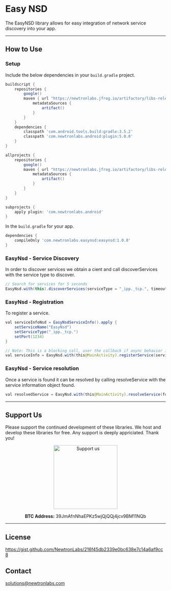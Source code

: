 # Easy NSD

The EasyNSD library allows for easy integration of network service discovery into your app. 

----


## How to Use 

### Setup

Include the below dependencies in your `build.gradle` project.

```gradle
buildscript {
    repositories {
        google()
        maven { url "https://newtronlabs.jfrog.io/artifactory/libs-release-local"
            metadataSources {
                artifact()
            }
        }
    }
    dependencies {
        classpath 'com.android.tools.build:gradle:3.5.2'
        classpath 'com.newtronlabs.android:plugin:5.0.0'
    }
}

allprojects {
    repositories {
        google()
        maven { url "https://newtronlabs.jfrog.io/artifactory/libs-release-local"
            metadataSources {
                artifact()
            }
        }
    }
}

subprojects {
    apply plugin: 'com.newtronlabs.android'
}
```

In the `build.gradle` for your app.

```gradle
dependencies {
    compileOnly 'com.newtronlabs.easynsd:easynsd:1.0.0'
}
```


### EasyNsd - Service Discovery
In order to discover services we obtain a cient and call discoverServices with the service type to discover.

```java
// Search for services for 5 seconds
EasyNsd.with(this).discoverServices(serviceType = "_ipp._tcp.", timeout = 5 * 1000L).await()
```

### EasyNsd - Registration
To register a service.

```java
val serviceInfoNsd = EasyNsdServiceInfo().apply {
    setServiceName("EasyNsd")
    setServiceType("_ipp._tcp.")
    setPort(1234)
}

// Note: This is a blocking call, user the callback if async behavior is desired.
val serviceInfo = EasyNsd.with(this@MainActivity).registerService(serviceInfoNsd).await()
```
### EasyNsd - Service resolution
Once a service is found it can be resolved by calling resolveService with the service information object found.
```java
val resolvedService = EasyNsd.with(this@MainActivity).resolveService(foundServiceInfoNsd).await()
```

---

## Support Us
Please support the continued development of these libraries. We host and develop these libraries for free. Any support is deeply appriciated. Thank you!

<p align="center">
  <img src="https://drive.google.com/uc?id=1rbY8qjxvWU8GQgaqDrOY4-fYOWobQKk3" width="200" height="200" title="Support us" alt="Support us">
</p>

<p align="center">
  <strong>BTC Address:</strong> 39JmAfnNhaEPKz5wjQjQQj4jcv9BM11NQb
</p>

---

## License
https://gist.github.com/NewtronLabs/216f45db2339e0bc638e7c14a6af9cc8


## Contact

solutions@newtronlabs.com

